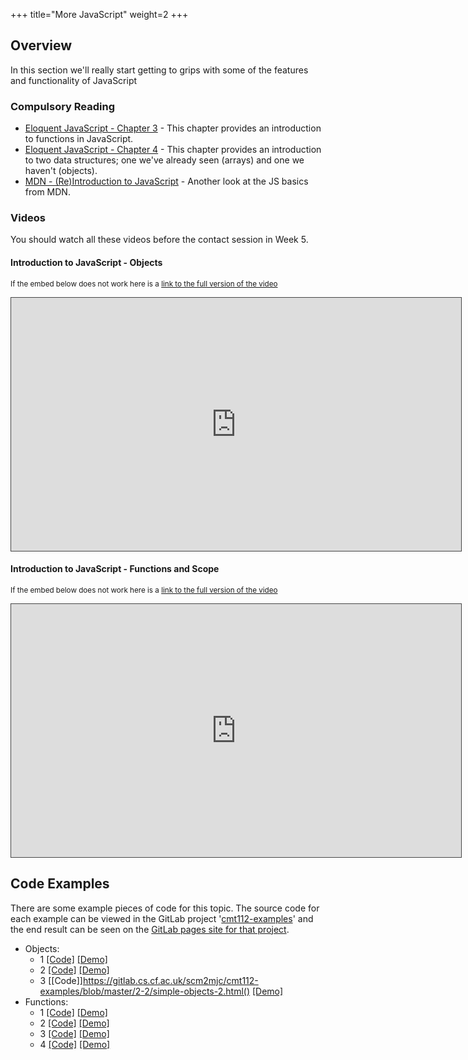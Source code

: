 +++
title="More JavaScript"
weight=2
+++

## Overview

In this section we'll really start getting to grips with some of the features and functionality of JavaScript

### Compulsory Reading

- [Eloquent JavaScript - Chapter 3](http://eloquentjavascript.net/03_functions.html) - This chapter provides an introduction to functions in JavaScript.
- [Eloquent JavaScript - Chapter 4](http://eloquentjavascript.net/04_data.html) - This chapter provides an introduction to two data structures; one we've already seen (arrays) and one we haven't (objects).
- [MDN - (Re)Introduction to JavaScript](https://developer.mozilla.org/en-US/docs/Web/JavaScript/A_re-introduction_to_JavaScript) - Another look at the JS basics from MDN.

### Videos

You should watch all these videos before the contact session in Week 5.

#### Introduction to JavaScript - Objects

<p><small>If the embed below does not work here is a <a href="https://cardiff.cloud.panopto.eu/Panopto/Pages/Viewer.aspx?id=2f9b73f7-8fc4-4ba1-a5e7-a97600fe9614" target="blank">link to the full version of the video</a></small></p>
<iframe src="https://cardiff.cloud.panopto.eu/Panopto/Pages/Embed.aspx?id=2f9b73f7-8fc4-4ba1-a5e7-a97600fe9614&v=1" width="720" height="405" style="padding: 0px; border: 1px solid #464646;" frameborder="0" allowfullscreen allow="autoplay"></iframe>

#### Introduction to JavaScript - Functions and Scope

<p><small>If the embed below does not work here is a <a href="https://cardiff.cloud.panopto.eu/Panopto/Pages/Viewer.aspx?id=db12e030-0712-4575-a52a-a97600fe8e4b" target="blank">link to the full version of the video</a></small></p>
<iframe src="https://cardiff.cloud.panopto.eu/Panopto/Pages/Embed.aspx?id=db12e030-0712-4575-a52a-a97600fe8e4b&v=1" width="720" height="405" style="padding: 0px; border: 1px solid #464646;" frameborder="0" allowfullscreen allow="autoplay"></iframe>

## Code Examples

There are some example pieces of code for this topic. The source code for each example can be viewed in the GitLab project '[cmt112-examples](https://gitlab.cs.cf.ac.uk/scm2mjc/cmt112-examples)' and the end result can be seen on the [GitLab pages site for that project](http://scm2mjc.pages.cs.cf.ac.uk/cmt112-examples/).

- Objects:
  - 1 [[Code]](https://gitlab.cs.cf.ac.uk/scm2mjc/cmt112-examples/blob/master/2-2/objects.html) [[Demo]](http://scm2mjc.pages.cs.cf.ac.uk/cmt112-examples/2-2/simple-objects.html)
  - 2 [[Code]](https://gitlab.cs.cf.ac.uk/scm2mjc/cmt112-examples/blob/master/2-2/simple-objects.html) [[Demo]](http://scm2mjc.pages.cs.cf.ac.uk/cmt112-examples/2-2/simple-objects-2.html)
  - 3 [[Code]]https://gitlab.cs.cf.ac.uk/scm2mjc/cmt112-examples/blob/master/2-2/simple-objects-2.html() [[Demo]](http://scm2mjc.pages.cs.cf.ac.uk/cmt112-examples/2-2/objects.html)
- Functions:
  - 1 [[Code]](https://gitlab.cs.cf.ac.uk/scm2mjc/cmt112-examples/blob/master/2-2/functions.1.html) [[Demo]](http://scm2mjc.pages.cs.cf.ac.uk/cmt112-examples/2-2/functions.1.html)
  - 2 [[Code]](https://gitlab.cs.cf.ac.uk/scm2mjc/cmt112-examples/blob/master/2-2/functions.2.html) [[Demo]](http://scm2mjc.pages.cs.cf.ac.uk/cmt112-examples/2-2/functions.2.html)
  - 3 [[Code]](https://gitlab.cs.cf.ac.uk/scm2mjc/cmt112-examples/blob/master/2-2/functions.3.html) [[Demo]](http://scm2mjc.pages.cs.cf.ac.uk/cmt112-examples/2-2/functions.3.html)
  - 4 [[Code]](https://gitlab.cs.cf.ac.uk/scm2mjc/cmt112-examples/blob/master/2-2/arrow-functions.html) [[Demo]](http://scm2mjc.pages.cs.cf.ac.uk/cmt112-examples/2-2/arrow-functions.html)
